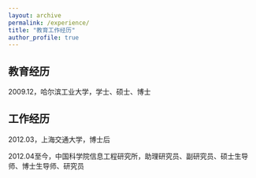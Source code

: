 ```yaml
---
layout: archive
permalink: /experience/
title: "教育工作经历"
author_profile: true
---
```


## 教育经历
  
2009.12，哈尔滨工业大学，学士、硕士、博士  
  

## 工作经历

2012.03，上海交通大学，博士后  
  
2012.04至今，中国科学院信息工程研究所，助理研究员、副研究员、硕士生导师、博士生导师、研究员  
